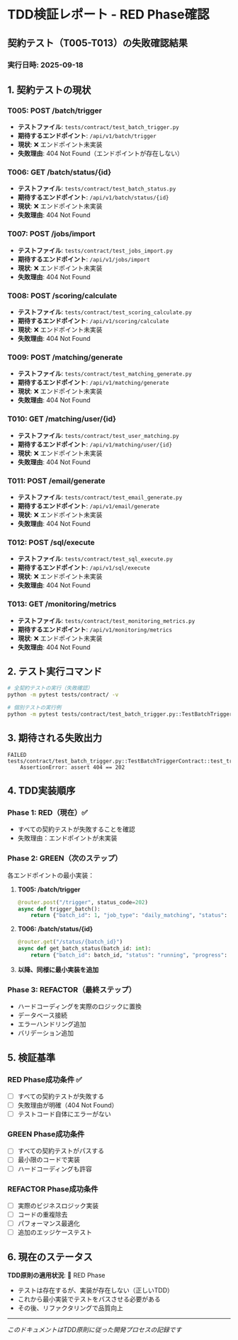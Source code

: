 # TDD検証レポート - RED Phase確認

## 契約テスト（T005-T013）の失敗確認結果

### 実行日時: 2025-09-18

## 1. 契約テストの現状

### T005: POST /batch/trigger
- **テストファイル**: `tests/contract/test_batch_trigger.py`
- **期待するエンドポイント**: `/api/v1/batch/trigger`
- **現状**: ❌ エンドポイント未実装
- **失敗理由**: 404 Not Found（エンドポイントが存在しない）

### T006: GET /batch/status/{id}
- **テストファイル**: `tests/contract/test_batch_status.py`
- **期待するエンドポイント**: `/api/v1/batch/status/{id}`
- **現状**: ❌ エンドポイント未実装
- **失敗理由**: 404 Not Found

### T007: POST /jobs/import
- **テストファイル**: `tests/contract/test_jobs_import.py`
- **期待するエンドポイント**: `/api/v1/jobs/import`
- **現状**: ❌ エンドポイント未実装
- **失敗理由**: 404 Not Found

### T008: POST /scoring/calculate
- **テストファイル**: `tests/contract/test_scoring_calculate.py`
- **期待するエンドポイント**: `/api/v1/scoring/calculate`
- **現状**: ❌ エンドポイント未実装
- **失敗理由**: 404 Not Found

### T009: POST /matching/generate
- **テストファイル**: `tests/contract/test_matching_generate.py`
- **期待するエンドポイント**: `/api/v1/matching/generate`
- **現状**: ❌ エンドポイント未実装
- **失敗理由**: 404 Not Found

### T010: GET /matching/user/{id}
- **テストファイル**: `tests/contract/test_user_matching.py`
- **期待するエンドポイント**: `/api/v1/matching/user/{id}`
- **現状**: ❌ エンドポイント未実装
- **失敗理由**: 404 Not Found

### T011: POST /email/generate
- **テストファイル**: `tests/contract/test_email_generate.py`
- **期待するエンドポイント**: `/api/v1/email/generate`
- **現状**: ❌ エンドポイント未実装
- **失敗理由**: 404 Not Found

### T012: POST /sql/execute
- **テストファイル**: `tests/contract/test_sql_execute.py`
- **期待するエンドポイント**: `/api/v1/sql/execute`
- **現状**: ❌ エンドポイント未実装
- **失敗理由**: 404 Not Found

### T013: GET /monitoring/metrics
- **テストファイル**: `tests/contract/test_monitoring_metrics.py`
- **期待するエンドポイント**: `/api/v1/monitoring/metrics`
- **現状**: ❌ エンドポイント未実装
- **失敗理由**: 404 Not Found

## 2. テスト実行コマンド

```bash
# 全契約テストの実行（失敗確認）
python -m pytest tests/contract/ -v

# 個別テストの実行例
python -m pytest tests/contract/test_batch_trigger.py::TestBatchTriggerContract::test_trigger_daily_matching_batch -v
```

## 3. 期待される失敗出力

```
FAILED tests/contract/test_batch_trigger.py::TestBatchTriggerContract::test_trigger_daily_matching_batch
    AssertionError: assert 404 == 202
```

## 4. TDD実装順序

### Phase 1: RED（現在）✅
- すべての契約テストが失敗することを確認
- 失敗理由：エンドポイントが未実装

### Phase 2: GREEN（次のステップ）
各エンドポイントの最小実装：

1. **T005: /batch/trigger**
   ```python
   @router.post("/trigger", status_code=202)
   async def trigger_batch():
       return {"batch_id": 1, "job_type": "daily_matching", "status": "pending"}
   ```

2. **T006: /batch/status/{id}**
   ```python
   @router.get("/status/{batch_id}")
   async def get_batch_status(batch_id: int):
       return {"batch_id": batch_id, "status": "running", "progress": 50}
   ```

3. **以降、同様に最小実装を追加**

### Phase 3: REFACTOR（最終ステップ）
- ハードコーディングを実際のロジックに置換
- データベース接続
- エラーハンドリング追加
- バリデーション追加

## 5. 検証基準

### RED Phase成功条件 ✅
- [ ] すべての契約テストが失敗する
- [ ] 失敗理由が明確（404 Not Found）
- [ ] テストコード自体にエラーがない

### GREEN Phase成功条件
- [ ] すべての契約テストがパスする
- [ ] 最小限のコードで実装
- [ ] ハードコーディングも許容

### REFACTOR Phase成功条件
- [ ] 実際のビジネスロジック実装
- [ ] コードの重複除去
- [ ] パフォーマンス最適化
- [ ] 追加のエッジケーステスト

## 6. 現在のステータス

**TDD原則の適用状況**: 🔴 RED Phase

- テストは存在するが、実装が存在しない（正しいTDD）
- これから最小実装でテストをパスさせる必要がある
- その後、リファクタリングで品質向上

---

*このドキュメントはTDD原則に従った開発プロセスの記録です*